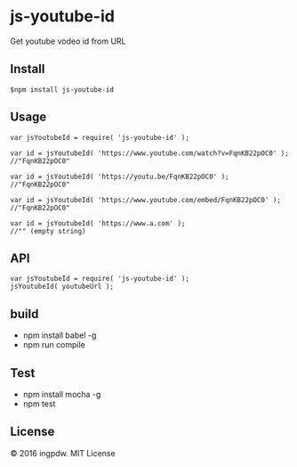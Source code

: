 # js-youtube-id

Get youtube vodeo id from URL

## Install

```
$npm install js-youtube-id
```

## Usage

```
var jsYoutubeId = require( 'js-youtube-id' );

var id = jsYoutubeId( 'https://www.youtube.com/watch?v=FqnKB22pOC0' );
//"FqnKB22pOC0"

var id = jsYoutubeId( 'https://youtu.be/FqnKB22pOC0' );
//"FqnKB22pOC0"

var id = jsYoutubeId( 'https://www.youtube.com/embed/FqnKB22pOC0' );
//"FqnKB22pOC0"

var id = jsYoutubeId( 'https://www.a.com' );
//"" (empty string)

```

## API

```
var jsYoutubeId = require( 'js-youtube-id' );
jsYoutubeId( youtubeUrl );

```

## build
* npm install babel -g
* npm run compile

## Test
* npm install mocha -g
* npm test

## License
© 2016 ingpdw. MIT License
